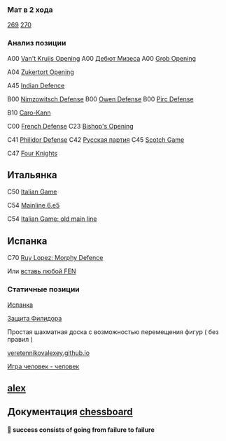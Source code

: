 ### Мат в 2 хода

[269](https://veretennikovalexey.github.io/5000-allow-fen-string.html?fen=3rr3/2Q2p2/6p1/3k2qp/2pp4/3P3P/4N1P1/4R1K1%20w%20-%20-%200%201)
[270](https://veretennikovalexey.github.io/5000-allow-fen-string.html?fen=3nrr2/6p1/2p1pp1p/1kp5/1P1P4/1K3N1P/6P1/R7%20w%20-%20-%200%201)

### Анализ позиции

A00 [Van't Kruijs Opening](https://veretennikovalexey.github.io/movesplus.html?moves=e3)
А00 [Дебют Мизеса](https://veretennikovalexey.github.io/movesplus.html?moves=d3,d5)
А00 [Grob Opening](https://veretennikovalexey.github.io/movesplus.html?moves=g4,d5)

A04 [Zukertort Opening](https://veretennikovalexey.github.io/movesplus.html?moves=Nf3)

A45 [Indian Defence](https://veretennikovalexey.github.io/movesplus.html?moves=d4,Nf6)

B00 [Nimzowitsch Defense](https://veretennikovalexey.github.io/movesplus.html?moves=e4,Nc6)
B00 [Owen Defense](https://veretennikovalexey.github.io/movesplus.html?moves=e4,b6)
B00 [Pirc Defense](https://veretennikovalexey.github.io/movesplus.html?moves=e4,d6)

B10 [Caro-Kann](https://veretennikovalexey.github.io/movesplus.html?moves=e4,c6)

C00 [French Defense](https://veretennikovalexey.github.io/movesplus.html?moves=e4,e6,d4,d5)
C23 [Bishop's Opening](https://veretennikovalexey.github.io/movesplus.html?moves=e4,e5,Bc4)

C41 [Philidor Defense](https://veretennikovalexey.github.io/movesplus.html?moves=e4,e5,Nf3,d6)
C42 [Русская партия](https://veretennikovalexey.github.io/movesplus.html?moves=e4,e5,Nf3,Nf6,Nxe5)
C45 [Scotch Game](https://veretennikovalexey.github.io/movesplus.html?moves=e4,e5,Nf3,Nc6,d4,exd4,Nxd4)

C47 [Four Knights](https://veretennikovalexey.github.io/movesplus.html?moves=e4,e5,Nf3,Nc6,Nc3,Nf6)

## Итальянка

C50 [Italian Game](https://veretennikovalexey.github.io/movesplus.html?moves=e4,e5,Nf3,Nc6,Bc4)

C54 [Mainline 6.e5](https://veretennikovalexey.github.io/movesplus.html?moves=e4,e5,Nf3,Nc6,Bc4,Bc5,c3,Nf6,d4,exd4,e5)

C54 [Italian Game: old main line](https://veretennikovalexey.github.io/movesplus.html?moves=e4,e5,Nf3,Nc6,Bc4,Bc5,c3,Nf6,d4,exd4,cxd4,Bb4,Nc3,Nxe4)


## Испанка

C70 [Ruy Lopez: Morphy Defence](https://veretennikovalexey.github.io/movesplus.html?moves=e4,e5,Nf3,Nc6,Bb5,a6,Ba4,Nf6)

Или [вставь любой FEN](https://veretennikovalexey.github.io/5000-allow-fen-string.html)

### Статичные позиции

[Испанка](https://veretennikovalexey.github.io/1002-fen-string.html?fen=r1bqkbnr/pppp1ppp/2n5/1B2p3/4P3/5N2/PPPP1PPP/RNBQK2R)

[Защита Филидора](https://veretennikovalexey.github.io/1002-fen-string.html?fen=rnbqkbnr/ppp2ppp/3p4/4p3/4P3/5N2/PPPP1PPP/RNBQKB1R)


Простая шахматная доска с возможностью перемещения фигур ( без правил ) 

[veretennikovalexey.github.io](https://veretennikovalexey.github.io/)

[Игра человек - человек](https://veretennikovalexey.github.io/5000-allow-legal-moves.html)

## [alex](https://veretennikovalexey.github.io/veretennikovalexey)


## Документация [chessboard](https://chessboardjs.com/v2/examples/1001-start-position)


#### 💬 success consists of going from failure to failure 
<!--
**veretennikovalexey/veretennikovalexey** is a ✨ _special_ ✨ repository because its `README.md` (this file) appears on your GitHub profile.

Here are some ideas to get you started:

- 🔭 I’m currently working on ...
- 🌱 I’m currently learning ...
- 👯 I’m looking to collaborate on ...
- 🤔 I’m looking for help with ...
- 💬 Ask me about ...
- 📫 How to reach me: ...
- 😄 Pronouns: ...
- ⚡ Fun fact: ...
-->
